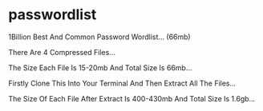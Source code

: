 # passwordlist
1Billion Best And Common Password Wordlist... (66mb)


There Are 4 Compressed Files...

The Size Each File Is 15-20mb And Total Size Is 66mb...

Firstly Clone This Into Your Terminal And Then Extract All The Files...

The Size Of Each File After Extract Is 400-430mb And Total Size Is 1.6gb...
